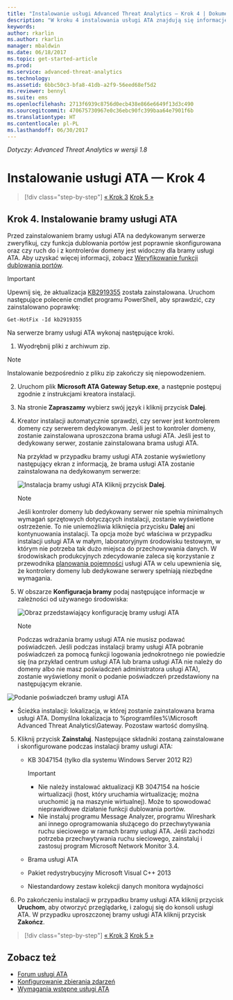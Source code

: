 ```yaml
---
title: "Instalowanie usługi Advanced Threat Analytics — Krok 4 | Dokumentacja firmy Microsoft"
description: "W kroku 4 instalowania usługi ATA znajdują się informacje ułatwiające instalowanie bramy usługi ATA."
keywords: 
author: rkarlin
ms.author: rkarlin
manager: mbaldwin
ms.date: 06/18/2017
ms.topic: get-started-article
ms.prod: 
ms.service: advanced-threat-analytics
ms.technology: 
ms.assetid: 6bbc50c3-bfa8-41db-a2f9-56eed68ef5d2
ms.reviewer: bennyl
ms.suite: ems
ms.openlocfilehash: 2713f6939c8756d0ecb438e866e6649f13d3c490
ms.sourcegitcommit: 470675730967e0c36ebc90fc399baa64e7901f6b
ms.translationtype: HT
ms.contentlocale: pl-PL
ms.lasthandoff: 06/30/2017
---
```

*Dotyczy: Advanced Threat Analytics w wersji 1.8*



# Instalowanie usługi ATA — Krok 4
<a id="install-ata---step-4" class="xliff"></a>

>[!div class="step-by-step"]
[« Krok 3](install-ata-step3.md)
[Krok 5 »](install-ata-step5.md)

## Krok 4. Instalowanie bramy usługi ATA
<a id="step-4-install-the-ata-gateway" class="xliff"></a>

Przed zainstalowaniem bramy usługi ATA na dedykowanym serwerze zweryfikuj, czy funkcja dublowania portów jest poprawnie skonfigurowana oraz czy ruch do i z kontrolerów domeny jest widoczny dla bramy usługi ATA. Aby uzyskać więcej informacji, zobacz [Weryfikowanie funkcji dublowania portów](validate-port-mirroring.md).


> [!IMPORTANT]
> Upewnij się, że aktualizacja [KB2919355](http://support.microsoft.com/kb/2919355/) została zainstalowana.  Uruchom następujące polecenie cmdlet programu PowerShell, aby sprawdzić, czy zainstalowano poprawkę:
>
> `Get-HotFix -Id kb2919355`

Na serwerze bramy usługi ATA wykonaj następujące kroki.

1.  Wyodrębnij pliki z archiwum zip. 
> [!NOTE] 
> Instalowanie bezpośrednio z pliku zip zakończy się niepowodzeniem.

2.  Uruchom plik **Microsoft ATA Gateway Setup.exe**, a następnie postępuj zgodnie z instrukcjami kreatora instalacji.

3.  Na stronie **Zapraszamy** wybierz swój język i kliknij przycisk **Dalej**.

4.  Kreator instalacji automatycznie sprawdzi, czy serwer jest kontrolerem domeny czy serwerem dedykowanym. Jeśli jest to kontroler domeny, zostanie zainstalowana uproszczona brama usługi ATA. Jeśli jest to dedykowany serwer, zostanie zainstalowana brama usługi ATA. 
    
    Na przykład w przypadku bramy usługi ATA zostanie wyświetlony następujący ekran z informacją, że brama usługi ATA zostanie zainstalowana na dedykowanym serwerze:
    
    ![Instalacja bramy usługi ATA](media/ata-gw-install.png) Kliknij przycisk **Dalej**.

    > [!NOTE] 
    > Jeśli kontroler domeny lub dedykowany serwer nie spełnia minimalnych wymagań sprzętowych dotyczących instalacji, zostanie wyświetlone ostrzeżenie. To nie uniemożliwia kliknięcia przycisku **Dalej** ani kontynuowania instalacji. Ta opcja może być właściwa w przypadku instalacji usługi ATA w małym, laboratoryjnym środowisku testowym, w którym nie potrzeba tak dużo miejsca do przechowywania danych. W środowiskach produkcyjnych zdecydowanie zaleca się korzystanie z przewodnika [planowania pojemności](ata-capacity-planning.md) usługi ATA w celu upewnienia się, że kontrolery domeny lub dedykowane serwery spełniają niezbędne wymagania.

4.  W obszarze **Konfiguracja bramy** podaj następujące informacje w zależności od używanego środowiska:

    ![Obraz przedstawiający konfigurację bramy usługi ATA](media/ata-gw-configure.png)

    > [!NOTE]
    > Podczas wdrażania bramy usługi ATA nie musisz podawać poświadczeń. Jeśli podczas instalacji bramy usługi ATA pobranie poświadczeń za pomocą funkcji logowania jednokrotnego nie powiedzie się (na przykład centrum usługi ATA lub brama usługi ATA nie należy do domeny albo nie masz poświadczeń administratora usługi ATA), zostanie wyświetlony monit o podanie poświadczeń przedstawiony na następującym ekranie. 

  ![Podanie poświadczeń bramy usługi ATA](media/ata-install-credentials.png)

   - Ścieżka instalacji: lokalizacja, w której zostanie zainstalowana brama usługi ATA. Domyślna lokalizacja to %programfiles%\Microsoft Advanced Threat Analytics\Gateway. Pozostaw wartość domyślną.
    
5. Kliknij przycisk **Zainstaluj**. Następujące składniki zostaną zainstalowane i skonfigurowane podczas instalacji bramy usługi ATA:

    -   KB 3047154 (tylko dla systemu Windows Server 2012 R2)

        > [!IMPORTANT]
        > -   Nie należy instalować aktualizacji KB 3047154 na hoście wirtualizacji (host, który uruchamia wirtualizację; można uruchomić ją na maszynie wirtualnej). Może to spowodować nieprawidłowe działanie funkcji dublowania portów. 
        > -   Nie instaluj programu Message Analyzer, programu Wireshark ani innego oprogramowania służącego do przechwytywania ruchu sieciowego w ramach bramy usługi ATA. Jeśli zachodzi potrzeba przechwytywania ruchu sieciowego, zainstaluj i zastosuj program Microsoft Network Monitor 3.4.

    -   Brama usługi ATA
    -   Pakiet redystrybucyjny Microsoft Visual C++ 2013
    -   Niestandardowy zestaw kolekcji danych monitora wydajności

5.  Po zakończeniu instalacji w przypadku bramy usługi ATA kliknij przycisk **Uruchom**, aby otworzyć przeglądarkę, i zaloguj się do konsoli usługi ATA. W przypadku uproszczonej bramy usługi ATA kliknij przycisk **Zakończ**.


>[!div class="step-by-step"]
[« Krok 3](install-ata-step3.md)
[Krok 5 »](install-ata-step5.md)

## Zobacz też
<a id="see-also" class="xliff"></a>

- [Forum usługi ATA](https://social.technet.microsoft.com/Forums/security/home?forum=mata)
- [Konfigurowanie zbierania zdarzeń](configure-event-collection.md)
- [Wymagania wstępne usługi ATA](ata-prerequisites.md)

